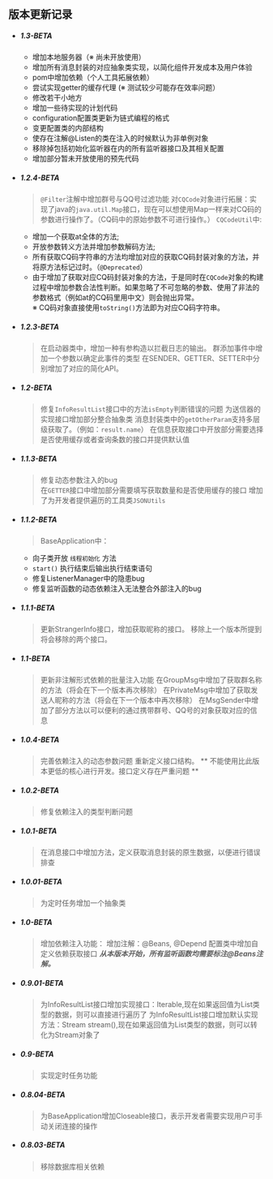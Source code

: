 ## 版本更新记录

- ##### 1.3-BETA
    - 增加本地服务器（※ 尚未开放使用）
    - 增加所有消息封装的对应抽象类实现，以简化组件开发成本及用户体验
    - pom中增加依赖（个人工具拓展依赖）
    - 尝试实现getter的缓存代理 (※ 测试较少可能存在效率问题）
    - 修改若干小地方
    - 增加一些待实现的计划代码
    - configuration配置类更新为链式编程的格式
    - 变更配置类的内部结构
    - 使存在注解@Listen的类在注入的时候默认为非单例对象
    - 移除掉包括初始化监听器在内的所有监听器接口及其相关配置
    - 增加部分暂未开放使用的预先代码
    

- ##### 1.2.4-BETA
    > `@Filter`注解中增加群号与QQ号过滤功能
    对`CQCode`对象进行拓展：实现了java的`java.util.Map`接口，现在可以想使用Map一样来对CQ码的参数进行操作了。（CQ码中的原始参数不可进行操作。）
    `CQCodeUtil`中: 
    - 增加一个获取at全体的方法; 
    - 开放参数转义方法并增加参数解码方法;
    - 所有获取CQ码字符串的方法均增加对应的获取CQ码封装对象的方法，并将原方法标记过时。（`@Deprecated`）    
    - 由于增加了获取对应CQ码封装对象的方法，于是同时在`CQCode`对象的构建过程中增加参数合法性判断。如果忽略了不可忽略的参数、使用了非法的参数格式（例如at的CQ码里用中文）则会抛出异常。        
      ※ CQ码对象直接使用`toString()`方法即为对应CQ码字符串。  
        
    
- ##### 1.2.3-BETA
    > 在启动器类中，增加一种有参构造以拦截日志的输出。
    群添加事件中增加一个参数以确定此事件的类型
    在SENDER、GETTER、SETTER中分别增加了对应的简化API。

- ##### 1.2-BETA
    > 修复`InfoResultList`接口中的方法`isEmpty`判断错误的问题
    为送信器的实现接口增加部分整合抽象类
    消息封装类中的`getOtherParam`支持多层级获取了。（例如：`result.name`）
    在信息获取接口中开放部分需要选择是否使用缓存或者查询条数的接口并提供默认值
    

- ##### 1.1.3-BETA
    > 修复动态参数注入的bug    
    在`GETTER`接口中增加部分需要填写获取数量和是否使用缓存的接口
    增加了为开发者提供遍历的工具类`JSONUtils`

- ##### 1.1.2-BETA
    > BaseApplication中：
    - 向子类开放 `线程初始化` 方法
    - `start()` 执行结束后输出执行结束语句
    - 修复ListenerManager中的隐患bug
    - 修复监听函数的动态依赖注入无法整合外部注入的bug


- ##### 1.1.1-BETA
    > 更新StrangerInfo接口，增加获取昵称的接口。
移除上一个版本所提到将会移除的两个接口。

- ##### 1.1-BETA
    > 更新非注解形式依赖的批量注入功能
在GroupMsg中增加了获取群名称的方法（将会在下一个版本再次移除）
在PrivateMsg中增加了获取发送人昵称的方法（将会在下一个版本中再次移除）
在MsgSender中增加了部分方法以可以便利的通过携带群号、QQ号的对象获取对应的信息

- ##### 1.0.4-BETA
    > 完善依赖注入的动态参数问题
重新定义接口结构。
** 不能使用比此版本更低的核心进行开发。接口定义存在严重问题 **

- ##### 1.0.2-BETA
    > 修复依赖注入的类型判断问题

- ##### 1.0.1-BETA
    > 在消息接口中增加方法，定义获取消息封装的原生数据，以便进行错误排查

- ##### 1.0.01-BETA
    > 为定时任务增加一个抽象类

- ##### 1.0-BETA
    > 增加依赖注入功能：
    增加注解：@Beans, @Depend
    配置类中增加自定义依赖获取接口
    ***从本版本开始，所有监听函数均需要标注@Beans注解。***


- ##### 0.9.01-BETA
    > 为InfoResultList接口增加实现接口：Iterable,现在如果返回值为List类型的数据，则可以直接进行遍历了
为InfoResultList接口增加默认实现方法：Stream<T> stream(),现在如果返回值为List类型的数据，则可以转化为Stream对象了

- ##### 0.9-BETA
    > 实现定时任务功能

- ##### 0.8.04-BETA
    > 为BaseApplication增加Closeable接口，表示开发者需要实现用户可手动关闭连接的操作

- ##### 0.8.03-BETA
    > 移除数据库相关依赖
